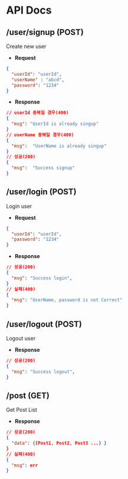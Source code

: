 # API Docs

## /user/signup (POST)

Create new user

- **Request**

```json
{
  "userId": "userId",
  "userName" : "abcd",
  "password": "1234"
}
```

- **Response**

```json
// userId 중복일 경우(400)
{
  "msg": "UserId is already singup"
}
// userName 중복일 경우(400)
{
  "msg":  "UserName is already singup"
}
// 성공(200)
{
  "msg":  "Success signup"
}
```

## /user/login (POST)

Login user

- **Request**

```json
{
  "userId": "userId",
  "password": "1234"
}
```

- **Response**

```json
// 성공(200)
{
  "msg": "Success login",
}
// 실패(400)
{
  "msg": "UserName, password is not Correct"
}
```

## /user/logout (POST)

Logout user

- **Response**

```json
// 성공(200)
{
  "msg": "Success logout",
}
```


## /post (GET)

Get Post List

- **Response**

```json
// 성공(200)
{
  "data": {{Post1, Post2, Post3 ...} }
}
// 실패(400)
{
  "msg": err
}
```